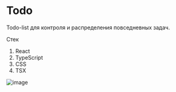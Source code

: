 # Todo
Todo-list для контроля и распределения повседневных задач.

Стек
1. React
2. TypeScript
3. CSS
4. TSX

![image](https://user-images.githubusercontent.com/105100908/199086364-49d628c7-1d73-4d58-9a69-eb34805ffcdb.png)
